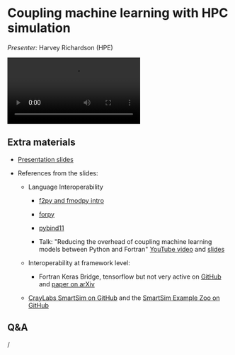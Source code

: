 # Coupling machine learning with HPC simulation

*Presenter:* Harvey Richardson (HPE)

<video src="https://462000265.lumidata.eu/ai-20240529/recordings/12_Coupling.mp4" controls="controls">
</video>


## Extra materials

-   [Presentation slides](https://462000265.lumidata.eu/ai-20240529/files/LUMI-ai-20240529-12-Coupling_Simulation_and_AI.pdf)

-   References from the slides:

    -   Language Interoperability
   
        -   [f2py and fmodpy intro](https://www.matecdev.com/posts/fortran-in-python.html)

        -   [forpy](https://github.com/ylikx/forpy)

        -   [pybind11](https://github.com/pybind/pybind11)

        -   Talk: "Reducing the overhead of coupling machine learning models between Python and Fortran"
            [YouTube video](https://www.youtube.com/watch?v=Ei6H_BoQ7g4)
            and [slides](https://jackatkinson.net/slides/RSECon23/RSECon23.html#/title-slide)

    -   Interoperability at framework level:

        -   Fortran Keras Bridge, tensorflow but not very active
            on [GitHub](https://github.com/scientific-computing/FKB)
            and [paper on arXiv](https://arxiv.org/abs/2004.10652)

    -   [CrayLabs SmartSim on GitHub](https://github.com/CrayLabs/SmartSim)
        and the [SmartSim Example Zoo on GitHub](https://github.com/CrayLabs/SmartSim-Zoo)


## Q&A

/

